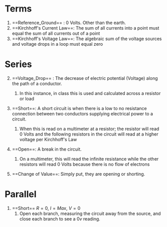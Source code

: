 # Terms

1. ==Reference_Ground== : 0 Volts. Other than the earth.
2. ==Kirchhoff's Current Law==: The sum of all currents into a point must equal the sum of all currents out of a point
3. ==Kirchhoff's Voltage Law==: The algebraic sum of the voltage sources and voltage drops in a loop must equal zero

# Series 

2. ==Voltage_Drop== : The decrease of electric potential (Voltage) along the path of a conductor.
	1. In this instance, in class this is used and calculated across a resistor or load

3. ==Short==: A short circuit is when there is a low to no resistance connection between two conductors supplying electrical power to a circuit.
	1. When this is read on a multimeter at a resistor; the resistor will read 0 Volts and the following resistors in the circuit will read at a higher voltage per Kirchhoff's Law

4. ==Open==: A break in the circuit. 
	1. On a multimeter,  this will read the infinite resistance while the other resistors will read 0 Volts because there is no flow of electrons

5. ==Change of Value==: Simply put, they are opening or shorting.

 # Parallel

1. ==Short== $R=0$, $I=Max$, $V=0$ 
	1. Open each branch, measuring the circuit away from the source, and close each branch to see a $0v$ reading.